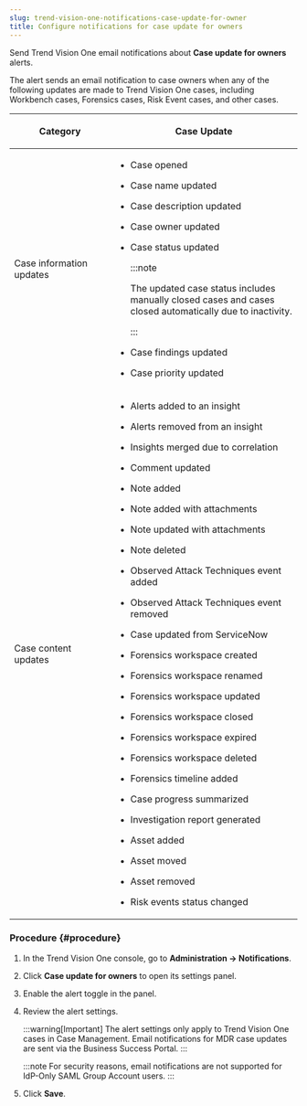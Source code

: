 ```yaml
---
slug: trend-vision-one-notifications-case-update-for-owner
title: Configure notifications for case update for owners
---
```


Send Trend Vision One email notifications about **Case update for owners** alerts.

The alert sends an email notification to case owners when any of the following updates are made to Trend Vision One cases, including Workbench cases, Forensics cases, Risk Event cases, and other cases.

<table>
<colgroup>
<col style="width: 35%" />
<col style="width: 65%" />
</colgroup>
<thead>
<tr>
<th><p>Category</p></th>
<th><p>Case Update</p></th>
</tr>
</thead>
<tbody>
<tr>
<td><p>Case information updates</p></td>
<td><ul>
<li><p>Case opened</p></li>
<li><p>Case name updated</p></li>
<li><p>Case description updated</p></li>
<li><p>Case owner updated</p></li>
<li><p>Case status updated</p>


:::note

<p>The updated case status includes manually closed cases and cases closed automatically due to inactivity.</p>


:::

</li>
<li><p>Case findings updated</p></li>
<li><p>Case priority updated</p></li>
</ul></td>
</tr>
<tr>
<td><p>Case content updates</p></td>
<td><ul>
<li><p>Alerts added to an insight</p></li>
<li><p>Alerts removed from an insight</p></li>
<li><p>Insights merged due to correlation</p></li>
<li><p>Comment updated</p></li>
<li><p>Note added</p></li>
<li><p>Note added with attachments</p></li>
<li><p>Note updated with attachments</p></li>
<li><p>Note deleted</p></li>
<li><p>Observed Attack Techniques event added</p></li>
<li><p>Observed Attack Techniques event removed</p></li>
<li><p>Case updated from ServiceNow</p></li>
<li><p>Forensics workspace created</p></li>
<li><p>Forensics workspace renamed</p></li>
<li><p>Forensics workspace updated</p></li>
<li><p>Forensics workspace closed</p></li>
<li><p>Forensics workspace expired</p></li>
<li><p>Forensics workspace deleted</p></li>
<li><p>Forensics timeline added</p></li>
<li><p>Case progress summarized</p></li>
<li><p>Investigation report generated</p></li>
<li><p>Asset added</p></li>
<li><p>Asset moved</p></li>
<li><p>Asset removed</p></li>
<li><p>Risk events status changed</p></li>
</ul></td>
</tr>
</tbody>
</table>

### Procedure {#procedure}

1.  In the Trend Vision One console, go to **Administration → Notifications**.

2.  Click **Case update for owners** to open its settings panel.

3.  Enable the alert toggle in the panel.

4.  Review the alert settings.

    :::warning[Important]
    The alert settings only apply to Trend Vision One cases in Case Management. Email notifications for MDR case updates are sent via the Business Success Portal.
    :::

    :::note
    For security reasons, email notifications are not supported for IdP-Only SAML Group Account users.
    :::

5.  Click **Save**.
